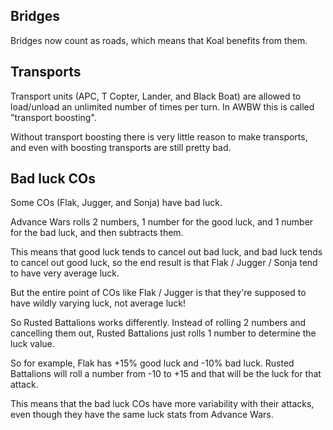 ## Bridges

Bridges now count as roads, which means that Koal benefits from them.


## Transports

Transport units (APC, T Copter, Lander, and Black Boat) are allowed to load/unload an
unlimited number of times per turn. In AWBW this is called "transport boosting".

Without transport boosting there is very little reason to make transports, and even with
boosting transports are still pretty bad.


## Bad luck COs

Some COs (Flak, Jugger, and Sonja) have bad luck.

Advance Wars rolls 2 numbers, 1 number for the good luck, and 1 number for the bad luck, and then subtracts them.

This means that good luck tends to cancel out bad luck, and bad luck tends to cancel out good luck, so the
end result is that Flak / Jugger / Sonja tend to have very average luck.

But the entire point of COs like Flak / Jugger is that they're supposed to have wildly varying luck, not
average luck!

So Rusted Battalions works differently. Instead of rolling 2 numbers and cancelling them out, Rusted
Battalions just rolls 1 number to determine the luck value.

So for example, Flak has +15% good luck and -10% bad luck. Rusted Battalions will roll a number from
-10 to +15 and that will be the luck for that attack.

This means that the bad luck COs have more variability with their attacks, even though they have the same
luck stats from Advance Wars.
